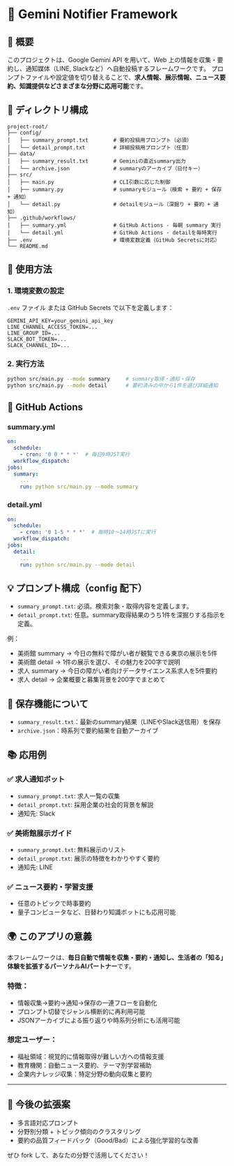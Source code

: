 # 🧠 Gemini Notifier Framework

## 📌 概要

このプロジェクトは、Google Gemini API を用いて、Web 上の情報を収集・要約し、通知媒体（LINE, Slackなど）へ自動投稿するフレームワークです。
プロンプトファイルや設定値を切り替えることで、**求人情報、展示情報、ニュース要約、知識提供などさまざまな分野に応用可能**です。

## 🔧 ディレクトリ構成

```
project-root/
├── config/
│   ├── summary_prompt.txt        # 要約投稿用プロンプト（必須）
│   └── detail_prompt.txt         # 詳細投稿用プロンプト（任意）
├── data/
│   ├── summary_result.txt        # Geminiの直近summary出力
│   └── archive.json              # summaryのアーカイブ（日付キー）
├── src/
│   ├── main.py                   # CLI引数に応じた制御
│   ├── summary.py                # summaryモジュール（検索 + 要約 + 保存 + 通知）
│   └── detail.py                 # detailモジュール（深掘り + 要約 + 通知）
├── .github/workflows/
│   ├── summary.yml               # GitHub Actions - 毎朝 summary 実行
│   └── detail.yml                # GitHub Actions - detailを毎時実行
├── .env                          # 環境変数定義（GitHub Secretsに対応）
└── README.md
```

## 🧠 使用方法

### 1. 環境変数の設定
`.env` ファイル または GitHub Secrets で以下を定義します：
```
GEMINI_API_KEY=your_gemini_api_key
LINE_CHANNEL_ACCESS_TOKEN=...
LINE_GROUP_ID=...
SLACK_BOT_TOKEN=...
SLACK_CHANNEL_ID=...
```

### 2. 実行方法
```bash
python src/main.py --mode summary     # summary取得・通知・保存
python src/main.py --mode detail      # 要約済みの中から1件を選び詳細通知
```

## 🔁 GitHub Actions

### summary.yml
```yaml
on:
  schedule:
    - cron: '0 0 * * *'  # 毎日9時JST実行
  workflow_dispatch:
jobs:
  summary:
    ...
    run: python src/main.py --mode summary
```

### detail.yml
```yaml
on:
  schedule:
    - cron: '0 1-5 * * *'  # 毎時10〜14時JSTに実行
  workflow_dispatch:
jobs:
  detail:
    ...
    run: python src/main.py --mode detail
```

## 💡 プロンプト構成（config 配下）

- `summary_prompt.txt`: 必須。検索対象・取得内容を定義します。
- `detail_prompt.txt`: 任意。summary取得結果のうち1件を深掘りする指示を定義。

例：
- 美術館 summary → 今日の無料で障がい者が観覧できる東京の展示を5件
- 美術館 detail → 1件の展示を選び、その魅力を200字で説明
- 求人 summary → 今日の障がい者向けデータサイエンス系求人を5件要約
- 求人 detail → 企業概要と募集背景を200字でまとめて

## 💾 保存機能について

- `summary_result.txt`：最新のsummary結果（LINEやSlack送信用）を保存
- `archive.json`：時系列で要約結果を自動アーカイブ

## 📚 応用例

### ✅ 求人通知ボット
- `summary_prompt.txt`: 求人一覧の収集
- `detail_prompt.txt`: 採用企業の社会的背景を解説
- 通知先: Slack

### ✅ 美術館展示ガイド
- `summary_prompt.txt`: 無料展示のリスト
- `detail_prompt.txt`: 展示の特徴をわかりやすく要約
- 通知先: LINE

### ✅ ニュース要約・学習支援
- 任意のトピックで時事要約
- 量子コンピュータなど、日替わり知識ボットにも応用可能

## 🌍 このアプリの意義

本フレームワークは、**毎日自動で情報を収集・要約・通知し、生活者の「知る」体験を拡張するパーソナルAIパートナー**です。

### 特徴：
- 情報収集→要約→通知→保存の一連フローを自動化
- プロンプト切替でジャンル横断的に再利用可能
- JSONアーカイブによる振り返りや時系列分析にも活用可能

### 想定ユーザー：
- 福祉領域：視覚的に情報取得が難しい方への情報支援
- 教育機関：自動ニュース要約、テーマ別学習補助
- 企業内ナレッジ収集：特定分野の動向収集と要約

---

## 🔧 今後の拡張案
- 多言語対応プロンプト
- 分野別分類 + トピック傾向のクラスタリング
- 要約の品質フィードバック（Good/Bad）による強化学習的な改善

ぜひ fork して、あなたの分野で活用してください！

